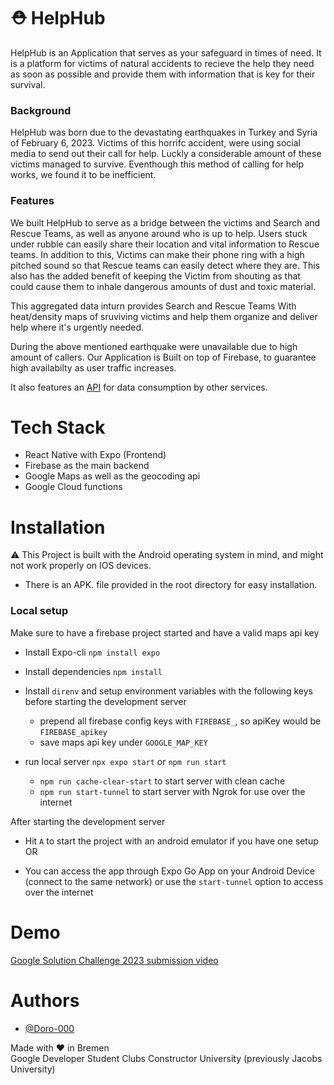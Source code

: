 # ⛑️ HelpHub

HelpHub is an Application that serves as your safeguard in times of need. It is a platform for victims of natural accidents to recieve the help they need as soon as possible and provide them with information that is key for their survival.

### Background

HelpHub was born due to the devastating earthquakes in Turkey and Syria of February 6, 2023. Victims of this horrifc accident, were using social media to send out their call for help. Luckly a considerable amount of these victims managed to survive. Eventhough this method of calling for help works, we found it to be inefficient.

### Features

We built HelpHub to serve as a bridge between the victims and Search and Rescue Teams, as well as anyone around who is up to help. Users stuck under rubble can easily share their location and vital information to Rescue teams. In addition to this, Victims can make their phone ring with a high pitched sound so that Rescue teams can easily detect where they are. This also has the added benefit of keeping the Victim from shouting as that could cause them to inhale dangerous amounts of dust and toxic material.

This aggregated data inturn provides Search and Rescue Teams With heat/density maps of sruviving victims and help them organize and deliver help where it's urgently needed.

During the above mentioned earthquake were unavailable due to high amount of callers. Our Application is Built on top of Firebase, to guarantee high availabilty as user traffic increases.

It also features an [API](https://helphub.me/) for data consumption by other services.

# Tech Stack

- React Native with Expo (Frontend)
- Firebase as the main backend
- Google Maps as well as the geocoding api
- Google Cloud functions

# Installation

⚠️ This Project is built with the Android operating system in mind, and might not work properly on IOS devices.

- There is an APK. file provided in the root directory for easy installation.

### Local setup

Make sure to have a firebase project started and have a valid maps api key

- Install Expo-cli `npm install expo`
- Install dependencies `npm install`
- Install `direnv` and setup environment variables with the following keys before starting the development server

  - prepend all firebase config keys with `FIREBASE_`, so apiKey would be `FIREBASE_apikey`
  - save maps api key under `GOOGLE_MAP_KEY`

- run local server `npx expo start` or `npm run start`
  - `npm run cache-clear-start` to start server with clean cache
  - `npm run start-tunnel` to start server with Ngrok for use over the internet

After starting the development server

- Hit `A` to start the project with an android emulator if you have one setup
  OR

- You can access the app through Expo Go App on your Android Device (connect to the same network) or use the `start-tunnel` option to access over the internet

# Demo

[Google Solution Challenge 2023 submission video](https://youtu.be/VkfULcUcQxQ)

# Authors

- [@Doro-000](https://github.com/Doro-000)

Made with ❤️ in Bremen<br />
Google Developer Student Clubs Constructor University (previously Jacobs University)
